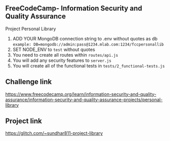 **FreeCodeCamp**- Information Security and Quality Assurance
------

Project Personal Library

1) ADD YOUR MongoDB connection string to .env without quotes as db
    `example: DB=mongodb://admin:pass@1234.mlab.com:1234/fccpersonallib`
2) SET NODE_ENV to `test` without quotes
3) You need to create all routes within `routes/api.js`
4) You will add any security features to `server.js`
5) You will create all of the functional tests in `tests/2_functional-tests.js`

## Challenge link
https://www.freecodecamp.org/learn/information-security-and-quality-assurance/information-security-and-quality-assurance-projects/personal-library

## Project link
https://glitch.com/~sundhar811-project-library